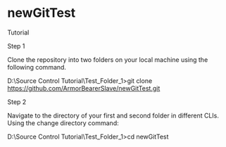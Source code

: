 # newGitTest
Tutorial

Step 1

Clone the repository into two folders on your local machine using the following command.

D:\Source Control Tutorial\Test_Folder_1>git clone https://github.com/ArmorBearerSlave/newGitTest.git

Step 2

Navigate to the directory of your first and second folder in different CLIs.  Using the change directory command:

D:\Source Control Tutorial\Test_Folder_1>cd newGitTest

